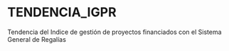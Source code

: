 # TENDENCIA_IGPR
Tendencia del Indice de gestión de proyectos financiados con el Sistema General de Regalías
